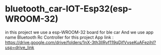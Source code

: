 # bluetooth_car-IOT-Esp32(esp-WROOM-32)
in this project we use a esp-WROOM-32 board for ble car
And we use app name Bluetooth Rc Controller for this project
App link : https://drive.google.com/drive/folders/1nX-3th3IlRyf119qDjfVvseKuAFezihI?usp=drive_link
